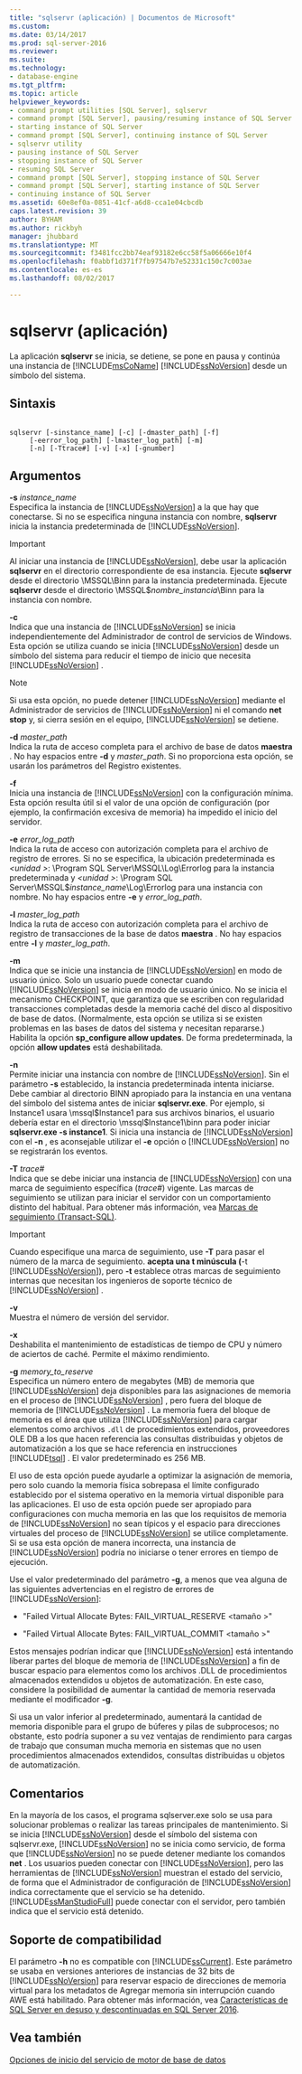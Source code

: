 ```yaml
---
title: "sqlservr (aplicación) | Documentos de Microsoft"
ms.custom: 
ms.date: 03/14/2017
ms.prod: sql-server-2016
ms.reviewer: 
ms.suite: 
ms.technology:
- database-engine
ms.tgt_pltfrm: 
ms.topic: article
helpviewer_keywords:
- command prompt utilities [SQL Server], sqlservr
- command prompt [SQL Server], pausing/resuming instance of SQL Server
- starting instance of SQL Server
- command prompt [SQL Server], continuing instance of SQL Server
- sqlservr utility
- pausing instance of SQL Server
- stopping instance of SQL Server
- resuming SQL Server
- command prompt [SQL Server], stopping instance of SQL Server
- command prompt [SQL Server], starting instance of SQL Server
- continuing instance of SQL Server
ms.assetid: 60e8ef0a-0851-41cf-a6d8-cca1e04cbcdb
caps.latest.revision: 39
author: BYHAM
ms.author: rickbyh
manager: jhubbard
ms.translationtype: MT
ms.sourcegitcommit: f3481fcc2bb74eaf93182e6cc58f5a06666e10f4
ms.openlocfilehash: f0abbf1d371f7fb97547b7e52331c150c7c003ae
ms.contentlocale: es-es
ms.lasthandoff: 08/02/2017

---
```

# <a name="sqlservr-application"></a>sqlservr (aplicación)
  La aplicación **sqlservr** se inicia, se detiene, se pone en pausa y continúa una instancia de [!INCLUDE[msCoName](../includes/msconame-md.md)] [!INCLUDE[ssNoVersion](../includes/ssnoversion-md.md)] desde un símbolo del sistema.  
  
## <a name="syntax"></a>Sintaxis  
  
```  
  
sqlservr [-sinstance_name] [-c] [-dmaster_path] [-f]   
     [-eerror_log_path] [-lmaster_log_path] [-m]  
     [-n] [-Ttrace#] [-v] [-x] [-gnumber]  
```  
  
## <a name="arguments"></a>Argumentos  
 **-s** *instance_name*  
 Especifica la instancia de [!INCLUDE[ssNoVersion](../includes/ssnoversion-md.md)] a la que hay que conectarse. Si no se especifica ninguna instancia con nombre, **sqlservr** inicia la instancia predeterminada de [!INCLUDE[ssNoVersion](../includes/ssnoversion-md.md)].  
  
> [!IMPORTANT]  
>  Al iniciar una instancia de [!INCLUDE[ssNoVersion](../includes/ssnoversion-md.md)], debe usar la aplicación **sqlservr** en el directorio correspondiente de esa instancia. Ejecute **sqlservr** desde el directorio \MSSQL\Binn para la instancia predeterminada. Ejecute **sqlservr** desde el directorio \MSSQL$*nombre_instancia*\Binn para la instancia con nombre.  
  
 **-c**  
 Indica que una instancia de [!INCLUDE[ssNoVersion](../includes/ssnoversion-md.md)] se inicia independientemente del Administrador de control de servicios de Windows. Esta opción se utiliza cuando se inicia [!INCLUDE[ssNoVersion](../includes/ssnoversion-md.md)] desde un símbolo del sistema para reducir el tiempo de inicio que necesita [!INCLUDE[ssNoVersion](../includes/ssnoversion-md.md)] .  
  
> [!NOTE]  
>  Si usa esta opción, no puede detener [!INCLUDE[ssNoVersion](../includes/ssnoversion-md.md)] mediante el Administrador de servicios de [!INCLUDE[ssNoVersion](../includes/ssnoversion-md.md)] ni el comando **net stop** y, si cierra sesión en el equipo, [!INCLUDE[ssNoVersion](../includes/ssnoversion-md.md)] se detiene.  
  
 **-d** *master_path*  
 Indica la ruta de acceso completa para el archivo de base de datos **maestra** . No hay espacios entre **-d** y *master_path*. Si no proporciona esta opción, se usarán los parámetros del Registro existentes.  
  
 **-f**  
 Inicia una instancia de [!INCLUDE[ssNoVersion](../includes/ssnoversion-md.md)] con la configuración mínima. Esta opción resulta útil si el valor de una opción de configuración (por ejemplo, la confirmación excesiva de memoria) ha impedido el inicio del servidor.  
  
 **-e** *error_log_path*  
 Indica la ruta de acceso con autorización completa para el archivo de registro de errores. Si no se especifica, la ubicación predeterminada es  *\<unidad >*: \Program SQL Server\MSSQL\Log\Errorlog para la instancia predeterminada y  *\<unidad >*: \Program SQL Server\MSSQL$*instance_name*\Log\Errorlog para una instancia con nombre. No hay espacios entre **-e** y *error_log_path*.  
  
 **-l** *master_log_path*  
 Indica la ruta de acceso con autorización completa para el archivo de registro de transacciones de la base de datos **maestra** . No hay espacios entre **-l** y *master_log_path*.  
  
 **-m**  
 Indica que se inicie una instancia de [!INCLUDE[ssNoVersion](../includes/ssnoversion-md.md)] en modo de usuario único. Solo un usuario puede conectar cuando [!INCLUDE[ssNoVersion](../includes/ssnoversion-md.md)] se inicia en modo de usuario único. No se inicia el mecanismo CHECKPOINT, que garantiza que se escriben con regularidad transacciones completadas desde la memoria caché del disco al dispositivo de base de datos. (Normalmente, esta opción se utiliza si se existen problemas en las bases de datos del sistema y necesitan repararse.) Habilita la opción **sp_configure allow updates**. De forma predeterminada, la opción **allow updates** está deshabilitada.  
  
 **-n**  
 Permite iniciar una instancia con nombre de [!INCLUDE[ssNoVersion](../includes/ssnoversion-md.md)]. Sin el parámetro **-s** establecido, la instancia predeterminada intenta iniciarse. Debe cambiar al directorio BINN apropiado para la instancia en una ventana del símbolo del sistema antes de iniciar **sqlservr.exe**. Por ejemplo, si Instance1 usara \mssql$Instance1 para sus archivos binarios, el usuario debería estar en el directorio \mssql$Instance1\binn para poder iniciar **sqlservr.exe -s instance1**. Si inicia una instancia de [!INCLUDE[ssNoVersion](../includes/ssnoversion-md.md)] con el  **-n**  , es aconsejable utilizar el **-e** opción o [!INCLUDE[ssNoVersion](../includes/ssnoversion-md.md)] no se registrarán los eventos.  
  
 **-T** *trace#*  
 Indica que se debe iniciar una instancia de [!INCLUDE[ssNoVersion](../includes/ssnoversion-md.md)] con una marca de seguimiento específica (*trace#*) vigente. Las marcas de seguimiento se utilizan para iniciar el servidor con un comportamiento distinto del habitual. Para obtener más información, vea [Marcas de seguimiento &#40;Transact-SQL&#41;](../t-sql/database-console-commands/dbcc-traceon-trace-flags-transact-sql.md).  
  
> [!IMPORTANT]  
>  Cuando especifique una marca de seguimiento, use **-T** para pasar el número de la marca de seguimiento. **acepta una t minúscula (**-t [!INCLUDE[ssNoVersion](../includes/ssnoversion-md.md)]), pero **-t** establece otras marcas de seguimiento internas que necesitan los ingenieros de soporte técnico de [!INCLUDE[ssNoVersion](../includes/ssnoversion-md.md)] .  
  
 **-v**  
 Muestra el número de versión del servidor.  
  
 **-x**  
 Deshabilita el mantenimiento de estadísticas de tiempo de CPU y número de aciertos de caché. Permite el máximo rendimiento.  
  
 **-g** *memory_to_reserve*  
 Especifica un número entero de megabytes (MB) de memoria que [!INCLUDE[ssNoVersion](../includes/ssnoversion-md.md)] deja disponibles para las asignaciones de memoria en el proceso de [!INCLUDE[ssNoVersion](../includes/ssnoversion-md.md)] , pero fuera del bloque de memoria de [!INCLUDE[ssNoVersion](../includes/ssnoversion-md.md)] . La memoria fuera del bloque de memoria es el área que utiliza [!INCLUDE[ssNoVersion](../includes/ssnoversion-md.md)] para cargar elementos como archivos `.dll` de procedimientos extendidos, proveedores OLE DB a los que hacen referencia las consultas distribuidas y objetos de automatización a los que se hace referencia en instrucciones [!INCLUDE[tsql](../includes/tsql-md.md)] . El valor predeterminado es 256 MB.  
  
 El uso de esta opción puede ayudarle a optimizar la asignación de memoria, pero solo cuando la memoria física sobrepasa el límite configurado establecido por el sistema operativo en la memoria virtual disponible para las aplicaciones. El uso de esta opción puede ser apropiado para configuraciones con mucha memoria en las que los requisitos de memoria de [!INCLUDE[ssNoVersion](../includes/ssnoversion-md.md)] no sean típicos y el espacio para direcciones virtuales del proceso de [!INCLUDE[ssNoVersion](../includes/ssnoversion-md.md)] se utilice completamente. Si se usa esta opción de manera incorrecta, una instancia de [!INCLUDE[ssNoVersion](../includes/ssnoversion-md.md)] podría no iniciarse o tener errores en tiempo de ejecución.  
  
 Use el valor predeterminado del parámetro **-g**, a menos que vea alguna de las siguientes advertencias en el registro de errores de [!INCLUDE[ssNoVersion](../includes/ssnoversion-md.md)]:  
  
-   "Failed Virtual Allocate Bytes: FAIL_VIRTUAL_RESERVE \<tamaño >"  
  
-   "Failed Virtual Allocate Bytes: FAIL_VIRTUAL_COMMIT \<tamaño >"  
  
 Estos mensajes podrían indicar que [!INCLUDE[ssNoVersion](../includes/ssnoversion-md.md)] está intentando liberar partes del bloque de memoria de [!INCLUDE[ssNoVersion](../includes/ssnoversion-md.md)] a fin de buscar espacio para elementos como los archivos .DLL de procedimientos almacenados extendidos u objetos de automatización. En este caso, considere la posibilidad de aumentar la cantidad de memoria reservada mediante el modificador **-g**.  
  
 Si usa un valor inferior al predeterminado, aumentará la cantidad de memoria disponible para el grupo de búferes y pilas de subprocesos; no obstante, esto podría suponer a su vez ventajas de rendimiento para cargas de trabajo que consuman mucha memoria en sistemas que no usen procedimientos almacenados extendidos, consultas distribuidas u objetos de automatización.  
  
## <a name="remarks"></a>Comentarios  
 En la mayoría de los casos, el programa sqlserver.exe solo se usa para solucionar problemas o realizar las tareas principales de mantenimiento. Si se inicia [!INCLUDE[ssNoVersion](../includes/ssnoversion-md.md)] desde el símbolo del sistema con sqlservr.exe, [!INCLUDE[ssNoVersion](../includes/ssnoversion-md.md)] no se inicia como servicio, de forma que [!INCLUDE[ssNoVersion](../includes/ssnoversion-md.md)] no se puede detener mediante los comandos **net** . Los usuarios pueden conectar con [!INCLUDE[ssNoVersion](../includes/ssnoversion-md.md)], pero las herramientas de [!INCLUDE[ssNoVersion](../includes/ssnoversion-md.md)] muestran el estado del servicio, de forma que el Administrador de configuración de [!INCLUDE[ssNoVersion](../includes/ssnoversion-md.md)] indica correctamente que el servicio se ha detenido. [!INCLUDE[ssManStudioFull](../includes/ssmanstudiofull-md.md)] puede conectar con el servidor, pero también indica que el servicio está detenido.  
  
## <a name="compatibility-support"></a>Soporte de compatibilidad  
 El parámetro **-h**  no es compatible con [!INCLUDE[ssCurrent](../includes/sscurrent-md.md)]. Este parámetro se usaba en versiones anteriores de instancias de 32 bits de [!INCLUDE[ssNoVersion](../includes/ssnoversion-md.md)] para reservar espacio de direcciones de memoria virtual para los metadatos de Agregar memoria sin interrupción cuando AWE está habilitado. Para obtener más información, vea [Características de SQL Server en desuso y descontinuadas en SQL Server 2016](http://msdn.microsoft.com/library/0678bfbc-5d3f-44f4-89c0-13e8e52404da).  
  
## <a name="see-also"></a>Vea también  
 [Opciones de inicio del servicio de motor de base de datos](../database-engine/configure-windows/database-engine-service-startup-options.md)  
  
  
